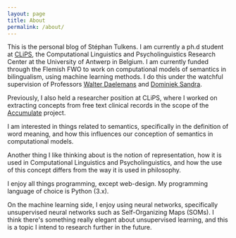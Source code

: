```yaml
---
layout: page
title: About
permalink: /about/
---
```


This is the personal blog of Stéphan Tulkens. I am currently a ph.d student at [CLiPS](http://www.clips.ua.ac.be), the Computational Linguistics and Psycholinguistics Research Center at the University of Antwerp in Belgium. I am currently funded through the Flemish FWO to work on computational models of semantics in bilingualism, using machine learning methods. I do this under the watchful supervision of Professors [Walter Daelemans](http://www.clips.ua.ac.be/~walter/) and [Dominiek Sandra](http://www.clips.ua.ac.be/people/dominiek-sandra).

Previously, I also held a researcher position at CLiPS, where I worked on extracting concepts from free text clinical records in the scope of the [Accumulate](http://www.accumulate.be) project.

I am interested in things related to semantics, specifically in the definition of word meaning, and how this influences our conception of semantics in computational models.

Another thing I like thinking about is the notion of representation, how it is used in Computational Linguistics and Psycholinguistics, and how the use of this concept differs from the way it is used in philosophy.

I enjoy all things programming, except web-design. My programming language of choice is Python (3.x).

On the machine learning side, I enjoy using neural networks, specifically unsupervised neural networks such as Self-Organizing Maps (SOMs). I think there's something really elegant about unsupervised learning, and this is a topic I intend to research further in the future.
